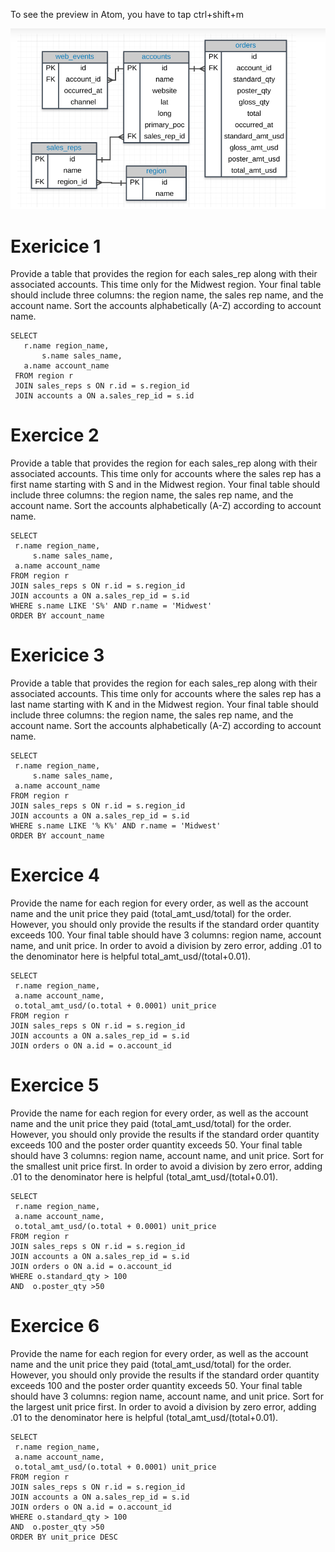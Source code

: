 To see the preview in Atom, you have to tap ctrl+shift+m

![](assets/sql_join_exercices-82530243.PNG)

# Exericice 1
Provide a table that provides the region for each sales_rep along with their associated accounts.
This time only for the Midwest region. Your final table should include three columns: the region name, the sales rep name,
and the account name. Sort the accounts alphabetically (A-Z) according to account name.


```
SELECT
   r.name region_name,
	   s.name sales_name,
   a.name account_name
 FROM region r
 JOIN sales_reps s ON r.id = s.region_id
 JOIN accounts a ON a.sales_rep_id = s.id
```

# Exercice 2
Provide a table that provides the region for each sales_rep along with their associated accounts. This time only for accounts where the sales rep has a first name starting with S and in the Midwest region. Your final table should include three columns: the region name, the sales rep name, and the account name. Sort the accounts alphabetically (A-Z) according to account name.

```
SELECT
 r.name region_name,
     s.name sales_name,
 a.name account_name
FROM region r
JOIN sales_reps s ON r.id = s.region_id
JOIN accounts a ON a.sales_rep_id = s.id
WHERE s.name LIKE 'S%' AND r.name = 'Midwest'
ORDER BY account_name
```

# Exericice 3
Provide a table that provides the region for each sales_rep along with their associated accounts. This time only for accounts where the sales rep has a last name starting with K and in the Midwest region. Your final table should include three columns: the region name, the sales rep name, and the account name. Sort the accounts alphabetically (A-Z) according to account name.
```
SELECT
 r.name region_name,
     s.name sales_name,
 a.name account_name
FROM region r
JOIN sales_reps s ON r.id = s.region_id
JOIN accounts a ON a.sales_rep_id = s.id
WHERE s.name LIKE '% K%' AND r.name = 'Midwest'
ORDER BY account_name
```

# Exercice 4
Provide the name for each region for every order, as well as the account name and the unit price they paid (total_amt_usd/total) for the order. However, you should only provide the results if the standard order quantity exceeds 100. Your final table should have 3 columns: region name, account name, and unit price. In order to avoid a division by zero error, adding .01 to the denominator here is helpful total_amt_usd/(total+0.01).
```
SELECT
 r.name region_name,
 a.name account_name,
 o.total_amt_usd/(o.total + 0.0001) unit_price
FROM region r
JOIN sales_reps s ON r.id = s.region_id
JOIN accounts a ON a.sales_rep_id = s.id
JOIN orders o ON a.id = o.account_id
```


# Exercice 5
Provide the name for each region for every order, as well as the account name and the unit price they paid (total_amt_usd/total) for the order. However, you should only provide the results if the standard order quantity exceeds 100 and the poster order quantity exceeds 50. Your final table should have 3 columns: region name, account name, and unit price. Sort for the smallest unit price first. In order to avoid a division by zero error, adding .01 to the denominator here is helpful (total_amt_usd/(total+0.01).
```
SELECT
 r.name region_name,
 a.name account_name,
 o.total_amt_usd/(o.total + 0.0001) unit_price
FROM region r
JOIN sales_reps s ON r.id = s.region_id
JOIN accounts a ON a.sales_rep_id = s.id
JOIN orders o ON a.id = o.account_id
WHERE o.standard_qty > 100
AND  o.poster_qty >50
```

# Exercice 6
Provide the name for each region for every order, as well as the account name and the unit price they paid (total_amt_usd/total) for the order. However, you should only provide the results if the standard order quantity exceeds 100 and the poster order quantity exceeds 50. Your final table should have 3 columns: region name, account name, and unit price. Sort for the largest unit price first. In order to avoid a division by zero error, adding .01 to the denominator here is helpful (total_amt_usd/(total+0.01).
```
SELECT
 r.name region_name,
 a.name account_name,
 o.total_amt_usd/(o.total + 0.0001) unit_price
FROM region r
JOIN sales_reps s ON r.id = s.region_id
JOIN accounts a ON a.sales_rep_id = s.id
JOIN orders o ON a.id = o.account_id
WHERE o.standard_qty > 100
AND  o.poster_qty >50
ORDER BY unit_price DESC
```
